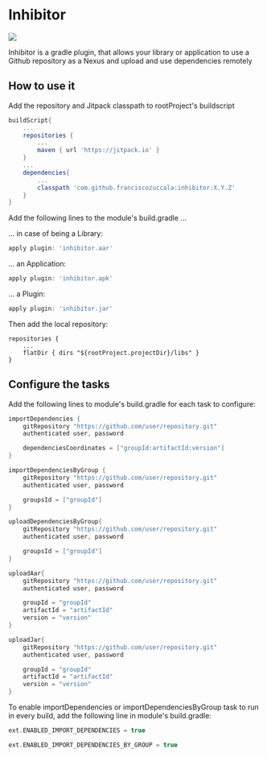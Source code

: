 # Inhibitor

[![](https://jitpack.io/v/franciscozuccala/inhibitor.svg)](https://jitpack.io/#franciscozuccala/inhibitor)

Inhibitor is a gradle plugin, that allows your library or application to use a Github repository
as a Nexus and upload and use dependencies remotely

## How to use it
Add the repository and Jitpack classpath to rootProject's buildscript
```gradle
buildScript{
    ...
    repositories {
        ...
        maven { url 'https://jitpack.io' }
    }
    ...
    dependencies{
        ...
        classpath 'com.github.franciscozuccala:inhibitor:X.Y.Z'
    }
}
```

Add the following lines to the module's build.gradle  ...

... in case of being a Library:
```gradle
apply plugin: 'inhibitor.aar'
```

... an Application:
```gradle
apply plugin: 'inhibitor.apk'
```

... a Plugin:
```gradle
apply plugin: 'inhibitor.jar'
```

Then add the local repository:
```
repositories {
    ...
    flatDir { dirs "${rootProject.projectDir}/libs" }
}
```

## Configure the tasks
Add the following lines to module's build.gradle for each task to configure:

```gradle
importDependencies {
    gitRepository "https://github.com/user/repository.git"
    authenticated user, password

    dependenciesCoordinates = ["groupId:artifactId:version"]
}

importDependenciesByGroup {
    gitRepository "https://github.com/user/repository.git"
    authenticated user, password

    groupsId = ["groupId"]
}

uploadDependenciesByGroup{
    gitRepository "https://github.com/user/repository.git"
    authenticated user, password

    groupsId = ["groupId"]
}

uploadAar{
    gitRepository "https://github.com/user/repository.git"
    authenticated user, password

    groupId = "groupId"
    artifactId = "artifactId"
    version = "version"
}

uploadJar{
    gitRepository "https://github.com/user/repository.git"
    authenticated user, password

    groupId = "groupId"
    artifactId = "artifactId"
    version = "version"
}
```
To enable importDependencies or importDependenciesByGroup task to run in every build, add the following line
in module's build.gradle:
```gradle
ext.ENABLED_IMPORT_DEPENDENCIES = true

ext.ENABLED_IMPORT_DEPENDENCIES_BY_GROUP = true
```
